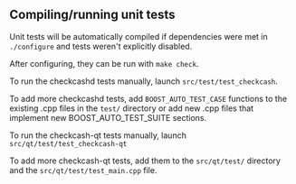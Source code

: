 Compiling/running unit tests
------------------------------------

Unit tests will be automatically compiled if dependencies were met in `./configure`
and tests weren't explicitly disabled.

After configuring, they can be run with `make check`.

To run the checkcashd tests manually, launch `src/test/test_checkcash`.

To add more checkcashd tests, add `BOOST_AUTO_TEST_CASE` functions to the existing
.cpp files in the `test/` directory or add new .cpp files that
implement new BOOST_AUTO_TEST_SUITE sections.

To run the checkcash-qt tests manually, launch `src/qt/test/test_checkcash-qt`

To add more checkcash-qt tests, add them to the `src/qt/test/` directory and
the `src/qt/test/test_main.cpp` file.
